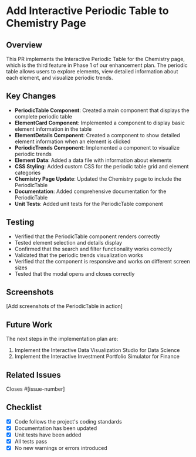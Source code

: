 # Add Interactive Periodic Table to Chemistry Page

## Overview

This PR implements the Interactive Periodic Table for the Chemistry page, which is the third feature in Phase 1 of our enhancement plan. The periodic table allows users to explore elements, view detailed information about each element, and visualize periodic trends.

## Key Changes

- **PeriodicTable Component**: Created a main component that displays the complete periodic table
- **ElementCard Component**: Implemented a component to display basic element information in the table
- **ElementDetails Component**: Created a component to show detailed element information when an element is clicked
- **PeriodicTrends Component**: Implemented a component to visualize periodic trends
- **Element Data**: Added a data file with information about elements
- **CSS Styling**: Added custom CSS for the periodic table grid and element categories
- **Chemistry Page Update**: Updated the Chemistry page to include the PeriodicTable
- **Documentation**: Added comprehensive documentation for the PeriodicTable
- **Unit Tests**: Added unit tests for the PeriodicTable component

## Testing

- Verified that the PeriodicTable component renders correctly
- Tested element selection and details display
- Confirmed that the search and filter functionality works correctly
- Validated that the periodic trends visualization works
- Verified that the component is responsive and works on different screen sizes
- Tested that the modal opens and closes correctly

## Screenshots

[Add screenshots of the PeriodicTable in action]

## Future Work

The next steps in the implementation plan are:
1. Implement the Interactive Data Visualization Studio for Data Science
2. Implement the Interactive Investment Portfolio Simulator for Finance

## Related Issues

Closes #[issue-number]

## Checklist

- [x] Code follows the project's coding standards
- [x] Documentation has been updated
- [x] Unit tests have been added
- [x] All tests pass
- [x] No new warnings or errors introduced
